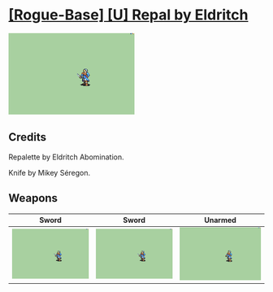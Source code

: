 # [\[Rogue-Base\] \[U\] Repal by Eldritch](./)

<img src="./1.%20Sword/Sword_000.png" alt="[Rogue-Base] [U] Repal by Eldritch standing" />

## Credits

Repalette by Eldritch Abomination.

Knife by Mikey Séregon.

## Weapons


|Sword |Sword |Unarmed |
|  :---: | :---: | :---: |
| <img alt="Sword animation" src="./1.%20Sword/Sword.gif" /> | <img alt="Sword animation" src="./1.%20Sword%20(Knife)/Sword.gif" /> | <img alt="Unarmed animation" src="./8.%20Unarmed/Unarmed.gif" /> |
